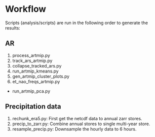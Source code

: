 # Workflow
Scripts (analysis/scripts) are run in the following order to generate the results:

## AR
1. process_artmip.py
2. track_ars_artmip.py
3. collapse_tracked_ars.py
4. run_artmip_kmeans.py
5. gen_artmip_cluster_plots.py
6. et_nao_freqs_artmip.py

- run_artmip_pca.py

## Precipitation data
1. rechunk_era5.py: First get the netcdf data to annual zarr stores.
2. precip_to_zarr.py: Combine annual stores to single multi-year store.
3. resample_precip.py: Downsample the hourly data to 6 hours.


